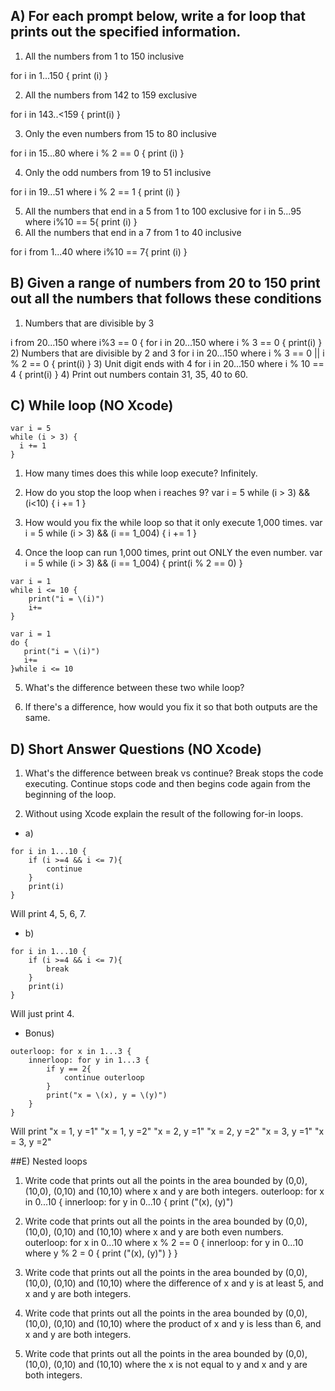 ## A) For each prompt below, write a for loop that prints out the specified information.

1) All the numbers from 1 to 150 inclusive

for i in 1...150 {
print (i)
}

2) All the numbers from 142 to 159 exclusive

for i in 143..<159 {
print(i)
}

3) Only the even numbers from 15 to 80 inclusive

for i in 15...80 where i % 2 == 0 {
print (i)
}


4) Only the odd numbers from 19 to 51 inclusive

for i in 19...51 where i % 2 == 1 {
print (i)
}

5) All the numbers that end in a 5 from 1 to 100 exclusive
for i in 5...95 where i%10 == 5{
print (i)
}
6) All the numbers that end in a 7 from 1 to 40 inclusive
 
for i from 1...40 where i%10 == 7{
print (i)
}
## B) Given a range of numbers from 20 to 150 print out all the numbers that follows these conditions

1) Numbers that are divisible by 3

i from 20...150 where i%3 == 0 {
for i in 20...150 where i % 3 == 0 {
print(i)
}
2) Numbers that are divisible by 2 and 3
for i in 20...150 where i % 3 == 0 || i % 2 == 0 {
print(i)
}
3) Unit digit ends with 4
for i in 20...150 where i % 10 == 4 {
print(i)
}
4) Print out numbers contain 31, 35, 40 to 60.

## C) While loop (NO Xcode)
``` 
var i = 5
while (i > 3) {
  i += 1
}
```
1) How many times does this while loop execute? Infinitely.

2) How do you stop the loop when i reaches 9? 
var i = 5
while (i > 3) && (i<10) {
i += 1
}

3) How would you fix the while loop so that it only execute 1,000 times.
var i = 5
while (i > 3) && (i == 1_004) {
i += 1
}


4) Once the loop can run 1,000 times, print out ONLY the even number.
var i = 5
while (i > 3) && (i == 1_004) {
print(i % 2 == 0)
}

```
var i = 1
while i <= 10 {
    print("i = \(i)")
    i+=
}
```
```
var i = 1
do {
   print("i = \(i)")
   i+=
}while i <= 10
```
5) What's the difference between these two while loop?

6) If there's a difference, how would you fix it so that both outputs are the same.


## D) Short Answer Questions (NO Xcode)

1) What's the difference between break vs continue?
Break stops the code executing. Continue stops code and then begins code again from the beginning of the loop.

2) Without using Xcode explain the result of the following for-in loops.
* a)
```
for i in 1...10 {
    if (i >=4 && i <= 7){
        continue
    }
    print(i)
}
```
Will print 4, 5, 6, 7.
* b)
```
for i in 1...10 {
    if (i >=4 && i <= 7){
        break
    }
    print(i)
}
```
Will just print 4.
* Bonus)
```
outerloop: for x in 1...3 {
    innerloop: for y in 1...3 {
        if y == 2{
            continue outerloop
        }
        print("x = \(x), y = \(y)")
    }
}
```
Will print "x = 1, y =1"
"x = 1, y =2"
"x = 2, y =1"
"x = 2, y =2"
"x = 3, y =1"
"x = 3, y =2"

##E) Nested loops
1) Write code that prints out all the points in the area bounded by (0,0), (10,0), (0,10) and (10,10) where x and y are both integers.
outerloop: for x in 0...10 {
    innerloop: for y in 0...10 {
        print ("\(x), \(y)")

2) Write code that prints out all the points in the area bounded by (0,0), (10,0), (0,10) and (10,10) where x and y are both even numbers.
outerloop: for x in 0...10 where x % 2 == 0 {
    innerloop: for y in 0...10 where y % 2 = 0 {
        print ("\(x), \(y)") }
}
3) Write code that prints out all the points in the area bounded by (0,0), (10,0), (0,10) and (10,10) where the difference of x and y is at least 5, and x and y are both integers.


4) Write code that prints out all the points in the area bounded by (0,0), (10,0), (0,10) and (10,10) where the product of x and y is less than 6, and x and y are both integers.

5) Write code that prints out all the points in the area bounded by (0,0), (10,0), (0,10) and (10,10) where the x is not equal to y and x and y are both integers.
